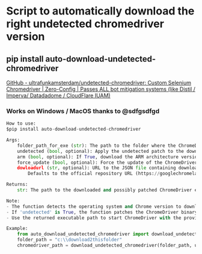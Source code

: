 # Script to automatically download the right undetected chromedriver version

## pip install auto-download-undetected-chromedriver

[GitHub - ultrafunkamsterdam/undetected-chromedriver: Custom Selenium Chromedriver | Zero-Config | Passes ALL bot mitigation systems (like Distil / Imperva/ Datadadome / CloudFlare IUAM)](https://github.com/ultrafunkamsterdam/undetected-chromedriver)

### Works on Windows / MacOS thanks to @sdfgsdfgd

```python
How to use:
$pip install auto-download-undetected-chromedriver

Args:
    folder_path_for_exe (str): The path to the folder where the ChromeDriver executable will be saved.
    undetected (bool, optional): Apply the undetected patch to the downloaded ChromeDriver binary. Defaults to True.
    arm (bool, optional): If True, download the ARM architecture version of ChromeDriver for Mac. Defaults to False.
    force_update (bool, optional): Force the update of the ChromeDriver binary, even if it's already present. Defaults to True.
    dowloadurl (str, optional): URL to the JSON file containing download links for ChromeDriver versions.
        Defaults to the official repository URL (https://googlechromelabs.github.io/chrome-for-testing/latest-patch-versions-per-build-with-downloads.json).

Returns:
    str: The path to the downloaded and possibly patched ChromeDriver executable.

Note:
- The function detects the operating system and Chrome version to download the appropriate ChromeDriver version.
- If 'undetected' is True, the function patches the ChromeDriver binary with an additional console log message to make it harder to detect.
- Use the returned executable path to start ChromeDriver with the provided options.

Example:
    from auto_download_undetected_chromedriver import download_undetected_chromedriver
    folder_path = "c:\\download2thisfolder"
    chromedriver_path = download_undetected_chromedriver(folder_path, undetected=True, arm=False, force_update=True)

```
